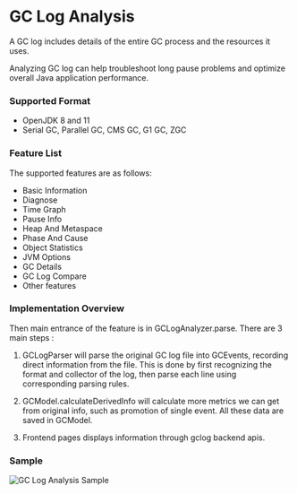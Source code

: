 # GC Log Analysis

A GC log includes details of the entire GC process and the resources it uses. 

Analyzing GC log can help troubleshoot long pause problems and optimize overall Java application performance.

### Supported Format
- OpenJDK 8 and 11
- Serial GC, Parallel GC, CMS GC, G1 GC, ZGC


### Feature List

The supported features are as follows:

- Basic Information
- Diagnose
- Time Graph
- Pause Info
- Heap And Metaspace
- Phase And Cause
- Object Statistics
- JVM Options
- GC Details
- GC Log Compare
- Other features

### Implementation Overview

Then main entrance of the feature is in GCLogAnalyzer.parse. There are 3 main steps :

1. GCLogParser will parse the original GC log file into GCEvents, recording direct information from the file. This is done by first recognizing the format and collector of the log, then parse each line using corresponding parsing rules.

2. GCModel.calculateDerivedInfo will calculate more metrics we can get from original info, such as promotion of single event. All these data are saved in GCModel.

3. Frontend pages displays information through gclog backend apis.

### Sample

![GC Log Analysis Sample](https://raw.githubusercontent.com/wiki/eclipse/jifa/resources/jifa-gc-log-analysis-sample.jpg)
